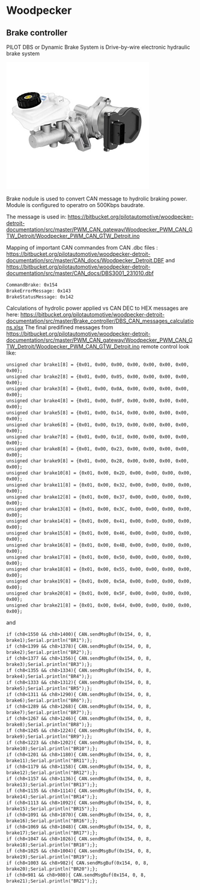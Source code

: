# Woodpecker 
## Brake controller

PILOT DBS or Dynamic Brake System is Drive-by-wire electronic hydraulic brake system

![image](Pilot_DBS_small.jpg)

Brake nodule is used to convert CAN message to hydrolic braking power.
Module is configured to operatro on 500Kbps baudrate.


The message is used in: https://bitbucket.org/pilotautomotive/woodpecker-detroit-documentation/src/master/PWM_CAN_gateway/Woodpecker_PWM_CAN_GTW_Detroit/Woodpecker_PWM_CAN_GTW_Detroit.ino

Mapping of important CAN commandes from CAN .dbc files : https://bitbucket.org/pilotautomotive/woodpecker-detroit-documentation/src/master/CAN_docs/Woodpecker_Detroit.DBF and https://bitbucket.org/pilotautomotive/woodpecker-detroit-documentation/src/master/CAN_docs/DBS3001_231010.dbf
```
CommandBrake: 0x154
BrakeErrorMessage: 0x143
BrakeStatusMessage: 0x142

```
Calculations of hydrolic power applied vs CAN DEC to HEX messages are here: https://bitbucket.org/pilotautomotive/woodpecker-detroit-documentation/src/master/Brake_controller/DBS_CAN_messages_calculations.xlsx
The final predifined messages from https://bitbucket.org/pilotautomotive/woodpecker-detroit-documentation/src/master/PWM_CAN_gateway/Woodpecker_PWM_CAN_GTW_Detroit/Woodpecker_PWM_CAN_GTW_Detroit.ino remote control look like:
```
unsigned char brake1[8] = {0x01, 0x00, 0x00, 0x00, 0x00, 0x00, 0x00, 0x00};
unsigned char brake2[8] = {0x01, 0x00, 0x05, 0x00, 0x00, 0x00, 0x00, 0x00};
unsigned char brake3[8] = {0x01, 0x00, 0x0A, 0x00, 0x00, 0x00, 0x00, 0x00};
unsigned char brake4[8] = {0x01, 0x00, 0x0F, 0x00, 0x00, 0x00, 0x00, 0x00};
unsigned char brake5[8] = {0x01, 0x00, 0x14, 0x00, 0x00, 0x00, 0x00, 0x00};
unsigned char brake6[8] = {0x01, 0x00, 0x19, 0x00, 0x00, 0x00, 0x00, 0x00};
unsigned char brake7[8] = {0x01, 0x00, 0x1E, 0x00, 0x00, 0x00, 0x00, 0x00};
unsigned char brake8[8] = {0x01, 0x00, 0x23, 0x00, 0x00, 0x00, 0x00, 0x00};
unsigned char brake9[8] = {0x01, 0x00, 0x28, 0x00, 0x00, 0x00, 0x00, 0x00};
unsigned char brake10[8] = {0x01, 0x00, 0x2D, 0x00, 0x00, 0x00, 0x00, 0x00};
unsigned char brake11[8] = {0x01, 0x00, 0x32, 0x00, 0x00, 0x00, 0x00, 0x00};
unsigned char brake12[8] = {0x01, 0x00, 0x37, 0x00, 0x00, 0x00, 0x00, 0x00};
unsigned char brake13[8] = {0x01, 0x00, 0x3C, 0x00, 0x00, 0x00, 0x00, 0x00};
unsigned char brake14[8] = {0x01, 0x00, 0x41, 0x00, 0x00, 0x00, 0x00, 0x00};
unsigned char brake15[8] = {0x01, 0x00, 0x46, 0x00, 0x00, 0x00, 0x00, 0x00};
unsigned char brake16[8] = {0x01, 0x00, 0x4B, 0x00, 0x00, 0x00, 0x00, 0x00};
unsigned char brake17[8] = {0x01, 0x00, 0x50, 0x00, 0x00, 0x00, 0x00, 0x00};
unsigned char brake18[8] = {0x01, 0x00, 0x55, 0x00, 0x00, 0x00, 0x00, 0x00};
unsigned char brake19[8] = {0x01, 0x00, 0x5A, 0x00, 0x00, 0x00, 0x00, 0x00};
unsigned char brake20[8] = {0x01, 0x00, 0x5F, 0x00, 0x00, 0x00, 0x00, 0x00};
unsigned char brake21[8] = {0x01, 0x00, 0x64, 0x00, 0x00, 0x00, 0x00, 0x00};
```

and

```
if (ch8<1550 && ch8>1400){ CAN.sendMsgBuf(0x154, 0, 8, brake1);Serial.println("BR1");};
if (ch8<1399 && ch8>1378){ CAN.sendMsgBuf(0x154, 0, 8, brake2);Serial.println("BR2");};
if (ch8<1377 && ch8>1356){ CAN.sendMsgBuf(0x154, 0, 8, brake3);Serial.println("BR3");};
if (ch8<1355 && ch8>1334){ CAN.sendMsgBuf(0x154, 0, 8, brake4);Serial.println("BR4");};
if (ch8<1333 && ch8>1312){ CAN.sendMsgBuf(0x154, 0, 8, brake5);Serial.println("BR5");};
if (ch8<1311 && ch8>1290){ CAN.sendMsgBuf(0x154, 0, 8, brake6);Serial.println("BR6");};
if (ch8<1289 && ch8>1268){ CAN.sendMsgBuf(0x154, 0, 8, brake7);Serial.println("BR7");};
if (ch8<1267 && ch8>1246){ CAN.sendMsgBuf(0x154, 0, 8, brake8);Serial.println("BR8");};
if (ch8<1245 && ch8>1224){ CAN.sendMsgBuf(0x154, 0, 8, brake9);Serial.println("BR9");};
if (ch8<1223 && ch8>1202){ CAN.sendMsgBuf(0x154, 0, 8, brake10);Serial.println("BR10");};
if (ch8<1201 && ch8>1180){ CAN.sendMsgBuf(0x154, 0, 8, brake11);Serial.println("BR11");};
if (ch8<1179 && ch8>1158){ CAN.sendMsgBuf(0x154, 0, 8, brake12);Serial.println("BR12");};
if (ch8<1157 && ch8>1136){ CAN.sendMsgBuf(0x154, 0, 8, brake13);Serial.println("BR13");};
if (ch8<1135 && ch8>1114){ CAN.sendMsgBuf(0x154, 0, 8, brake14);Serial.println("BR14");};
if (ch8<1113 && ch8>1092){ CAN.sendMsgBuf(0x154, 0, 8, brake15);Serial.println("BR15");};
if (ch8<1091 && ch8>1070){ CAN.sendMsgBuf(0x154, 0, 8, brake16);Serial.println("BR16");};
if (ch8<1069 && ch8>1048){ CAN.sendMsgBuf(0x154, 0, 8, brake17);Serial.println("BR17");};
if (ch8<1047 && ch8>1026){ CAN.sendMsgBuf(0x154, 0, 8, brake18);Serial.println("BR18");};
if (ch8<1025 && ch8>1004){ CAN.sendMsgBuf(0x154, 0, 8, brake19);Serial.println("BR19");};
if (ch8<1003 && ch8>982){ CAN.sendMsgBuf(0x154, 0, 8, brake20);Serial.println("BR20");};
if (ch8<981 && ch8>980){ CAN.sendMsgBuf(0x154, 0, 8, brake21);Serial.println("BR21");};
```
